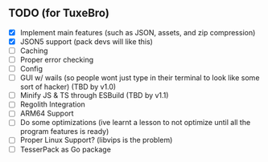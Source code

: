 ## TODO (for TuxeBro)

- [x] Implement main features (such as JSON, assets, and zip compression)
- [x] JSON5 support (pack devs will like this)
- [ ] Caching
- [ ] Proper error checking
- [ ] Config
- [ ] GUI w/ wails (so people wont just type in their terminal to look like some sort of hacker) (TBD by v1.0)
- [ ] Minify JS & TS through ESBuild (TBD by v1.1)
- [ ] Regolith Integration
- [ ] ARM64 Support
- [ ] Do some optimizations (ive learnt a lesson to not optimize until all the program features is ready)
- [ ] Proper Linux Support? (libvips is the problem)
- [ ] TesserPack as Go package

